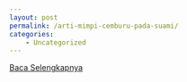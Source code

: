 ```yaml
---
layout: post
permalink: /arti-mimpi-cemburu-pada-suami/
categories:
    - Uncategorized
---
```


[Baca Selengkapnya](/01)